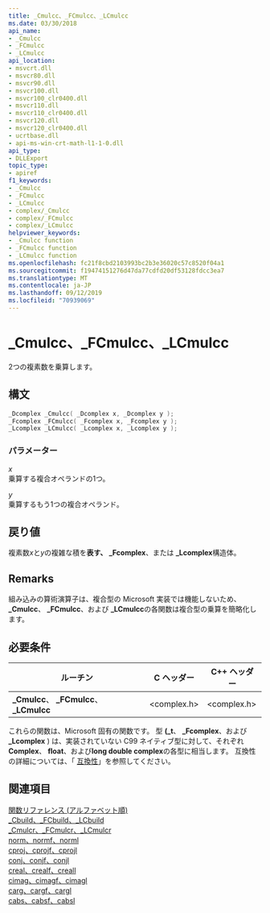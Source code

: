```yaml
---
title: _Cmulcc、_FCmulcc、_LCmulcc
ms.date: 03/30/2018
api_name:
- _Cmulcc
- _FCmulcc
- _LCmulcc
api_location:
- msvcrt.dll
- msvcr80.dll
- msvcr90.dll
- msvcr100.dll
- msvcr100_clr0400.dll
- msvcr110.dll
- msvcr110_clr0400.dll
- msvcr120.dll
- msvcr120_clr0400.dll
- ucrtbase.dll
- api-ms-win-crt-math-l1-1-0.dll
api_type:
- DLLExport
topic_type:
- apiref
f1_keywords:
- _Cmulcc
- _FCmulcc
- _LCmulcc
- complex/_Cmulcc
- complex/_FCmulcc
- complex/_LCmulcc
helpviewer_keywords:
- _Cmulcc function
- _FCmulcc function
- _LCmulcc function
ms.openlocfilehash: fc21f8cbd2103993bc2b3e36020c57c8520f04a1
ms.sourcegitcommit: f19474151276d47da77cdfd20df53128fdcc3ea7
ms.translationtype: MT
ms.contentlocale: ja-JP
ms.lasthandoff: 09/12/2019
ms.locfileid: "70939069"
---
```

# <a name="_cmulcc-_fcmulcc-_lcmulcc"></a>_Cmulcc、_FCmulcc、_LCmulcc

2つの複素数を乗算します。

## <a name="syntax"></a>構文

```C
_Dcomplex _Cmulcc( _Dcomplex x, _Dcomplex y );
_Fcomplex _FCmulcc( _Fcomplex x, _Fcomplex y );
_Lcomplex _LCmulcc( _Lcomplex x, _Lcomplex y );
```

### <a name="parameters"></a>パラメーター

*x*<br/>
乗算する複合オペランドの1つ。

*y*<br/>
乗算するもう1つの複合オペランド。

## <a name="return-value"></a>戻り値

複素数*x*と*y*の複雑な積を**表す、** **_Fcomplex**、または **_Lcomplex**構造体。

## <a name="remarks"></a>Remarks

組み込みの算術演算子は、複合型の Microsoft 実装では機能しないため、 **_Cmulcc**、 **_FCmulcc**、および **_LCmulcc**の各関数は複合型の乗算を簡略化します。

## <a name="requirements"></a>必要条件

|ルーチン|C ヘッダー|C++ ヘッダー|
|-------------|--------------|------------------|
|**_Cmulcc**、 **_FCmulcc**、 **_LCmulcc**|\<complex.h>|\<complex.h>|

これらの関数は、Microsoft 固有の関数です。 型 **(_t**、 **_Fcomplex**、および **_Lcomplex** ) は、実装されていない C99 ネイティブ型に対して、それぞれ**Complex**、 **float**、および**long double complex**の各型に相当します。 互換性の詳細については、「 [互換性](../../c-runtime-library/compatibility.md)」を参照してください。

## <a name="see-also"></a>関連項目

[関数リファレンス (アルファベット順)](crt-alphabetical-function-reference.md)<br/>
[_Cbuild、_FCbuild、_LCbuild](cbuild-fcbuild-lcbuild.md)<br/>
[_Cmulcr、_FCmulcr、_LCmulcr](cmulcr-fcmulcr-lcmulcr.md)<br/>
[norm、normf、norml](norm-normf-norml1.md)<br/>
[cproj、cprojf、cprojl](cproj-cprojf-cprojl.md)<br/>
[conj、conjf、conjl](conj-conjf-conjl.md)<br/>
[creal、crealf、creall](creal-crealf-creall.md)<br/>
[cimag、cimagf、cimagl](cimag-cimagf-cimagl.md)<br/>
[carg、cargf、cargl](carg-cargf-cargl.md)<br/>
[cabs、cabsf、cabsl](cabs-cabsf-cabsl.md)<br/>
